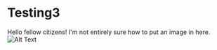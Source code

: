 # Testing3

Hello fellow citizens! I'm not entirely sure how to put an image in here. 
![Alt Text](Desktop/gears.png)
